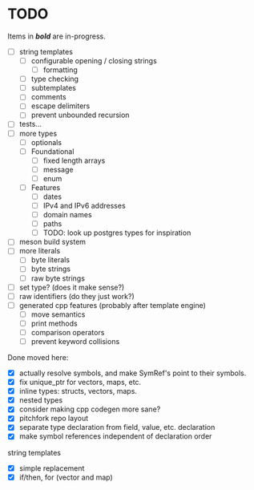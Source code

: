 # TODO

Items in ***bold*** are in-progress.

- [ ] string templates
  - [ ] configurable opening / closing strings
    - [ ] formatting
  - [ ] type checking
  - [ ] subtemplates
  - [ ] comments
  - [ ] escape delimiters
  - [ ] prevent unbounded recursion
- [ ] tests...
- [ ] more types
  - [ ] optionals
  - [ ] Foundational
    - [ ] fixed length arrays
    - [ ] message
    - [ ] enum
  - [ ] Features
    - [ ] dates
    - [ ] IPv4 and IPv6 addresses
    - [ ] domain names
    - [ ] paths
    - [ ] TODO: look up postgres types for inspiration
- [ ] meson build system
- [ ] more literals
  - [ ] byte literals
  - [ ] byte strings
  - [ ] raw byte strings
- [ ] set type? (does it make sense?)
- [ ] raw identifiers (do they just work?)
- [ ] generated cpp features (probably after template engine)
  - [ ] move semantics
  - [ ] print methods
  - [ ] comparison operators
  - [ ] prevent keyword collisions

Done moved here:

- [x] actually resolve symbols, and make SymRef's point to their symbols.
- [x] fix unique_ptr for vectors, maps, etc.
- [x] inline types: structs, vectors, maps.
- [x] nested types
- [x] consider making cpp codegen more sane?
- [x] pitchfork repo layout
- [x] separate type declaration from field, value, etc. declaration
- [x] make symbol references independent of declaration order

string templates
- [x] simple replacement
- [x] if/then, for (vector and map)
